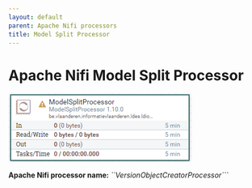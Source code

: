 ```yaml
---
layout: default
parent: Apache Nifi processors
title: Model Split Processor
---
```


# Apache Nifi Model Split Processor

![Alt text](image-7.png)


<b>Apache Nifi processor name:</b> <i>``VersionObjectCreatorProcessor```</i>